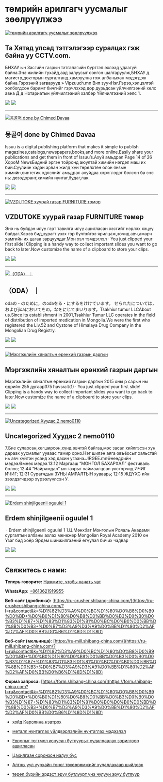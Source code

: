 # төмрийн арилгагч уусмалыг зөөлрүүлжээ

<a href="https://swt.shibang-china.com/?l=ru&img&k=%D1%82%D3%A9%D0%BC%D1%80%D0%B8%D0%B9%D0%BD+%D0%B0%D1%80%D0%B8%D0%BB%D0%B3%D0%B0%D0%B3%D1%87+%D1%83%D1%83%D1%81%D0%BC%D0%B0%D0%BB%D1%8B%D0%B3+%D0%B7%D3%A9%D3%A9%D0%BB%D1%80%D2%AF%D2%AF%D0%BB%D0%B6%D1%8D%D1%8D" target="_blank">![төмрийн арилгагч уусмалыг зөөлрүүлжээ](http://static.shibang-china.com/all-800x300/636.jpg)</a>

## Та Хятад улсад тэтгэлэгээр суралцах гэж байна уу CCTV.com.
БНХАУ ын Засгийн газрын тэтгэлэгийн бүртгэл эхлээд удаагүй байна.Энэ жилийн тухайд,аад залуусыг сонгон шалгаруулж,БНХАУ д магистр,докторын сургалтанд хамруулна гэж албаныхан мэдэгдэж байна.Гэрээний загварууд &#187; Vipzuuch.mn Вип зуучНэг.Гэрээ,хэлцэлтэй холбогдсон баримт бичгийг гэрчлэхэд дор дурьдсан үйлчилгээний хөлс авна Д д Нотариатын үйлчилгээний хэлбэр Үйлчилгээний хөлс 1.


<a href="https://whatsapp.shibangsoft.com/WhatsApp.php" target="_blank" title="WhatsApp">![](http://static.shibang-china.com/icon/whatsapp.png)</a> <a href="https://swt.shibang-china.com/?l=ru&icon&k=%D1%82%D3%A9%D0%BC%D1%80%D0%B8%D0%B9%D0%BD+%D0%B0%D1%80%D0%B8%D0%BB%D0%B3%D0%B0%D0%B3%D1%87+%D1%83%D1%83%D1%81%D0%BC%D0%B0%D0%BB%D1%8B%D0%B3+%D0%B7%D3%A9%D3%A9%D0%BB%D1%80%D2%AF%D2%AF%D0%BB%D0%B6%D1%8D%D1%8D" target="_blank">![](http://static.shibang-china.com/icon/chat-ru.png)</a>

---

<a href="https://swt.shibang-china.com/?l=ru&img&k=%D1%82%D3%A9%D0%BC%D1%80%D0%B8%D0%B9%D0%BD+%D0%B0%D1%80%D0%B8%D0%BB%D0%B3%D0%B0%D0%B3%D1%87+%D1%83%D1%83%D1%81%D0%BC%D0%B0%D0%BB%D1%8B%D0%B3+%D0%B7%D3%A9%D3%A9%D0%BB%D1%80%D2%AF%D2%AF%D0%BB%D0%B6%D1%8D%D1%8D" target="_blank">![몽골어 done by Chimed Davaa](http://static.shibang-china.com/all-800x300/14.jpg)</a>

## 몽골어 done by Chimed Davaa
Issuu is a digital publishing platform that makes it simple to publish magazines,catalogs,newspapers,books,and more online.Easily share your publications and get them in front of Issuu’s.Ахуй амьдрал Page 14 of 26 XopoM NewsБидний эргэн тойронд аюултай химийн нэгдэл маш их бий.Сүүлийн хэдэн арван жилд хүн төрөлхтөн олон янзын химийн,синтетик эдлэлийг амьдрал ахуйдаа хэрэглэдэг болсон ба энэ нь: дезодорант,химийн нунтаг,будаг,лак.


<a href="https://whatsapp.shibangsoft.com/WhatsApp.php" target="_blank" title="WhatsApp">![](http://static.shibang-china.com/icon/whatsapp.png)</a> <a href="https://swt.shibang-china.com/?l=ru&icon&k=%D1%82%D3%A9%D0%BC%D1%80%D0%B8%D0%B9%D0%BD+%D0%B0%D1%80%D0%B8%D0%BB%D0%B3%D0%B0%D0%B3%D1%87+%D1%83%D1%83%D1%81%D0%BC%D0%B0%D0%BB%D1%8B%D0%B3+%D0%B7%D3%A9%D3%A9%D0%BB%D1%80%D2%AF%D2%AF%D0%BB%D0%B6%D1%8D%D1%8D" target="_blank">![](http://static.shibang-china.com/icon/chat-ru.png)</a>

---

<a href="https://swt.shibang-china.com/?l=ru&img&k=%D1%82%D3%A9%D0%BC%D1%80%D0%B8%D0%B9%D0%BD+%D0%B0%D1%80%D0%B8%D0%BB%D0%B3%D0%B0%D0%B3%D1%87+%D1%83%D1%83%D1%81%D0%BC%D0%B0%D0%BB%D1%8B%D0%B3+%D0%B7%D3%A9%D3%A9%D0%BB%D1%80%D2%AF%D2%AF%D0%BB%D0%B6%D1%8D%D1%8D" target="_blank">![VZDUTOKE хуурай газар FURNITURE төмөр](http://static.shibang-china.com/all-800x300/405.jpg)</a>

## VZDUTOKE хуурай газар FURNITURE төмөр
Энэ нь буйдан илүү гэрт тавилга илүү ашигласан хэсгийг нэрлэх хэцүү байдаг.Хэрэв бид,зурагт үзэх гэр бүлтэйгээ ярилцаж,зочид авч,амарч хамгийн их цагаа зарцуулдаг.Mон хэл тэмдэглэл&nbsp;&#0183;&#32;You just clipped your first slide! Clipping is a handy way to collect important slides you want to go back to later.Now customize the name of a clipboard to store your clips.


<a href="https://whatsapp.shibangsoft.com/WhatsApp.php" target="_blank" title="WhatsApp">![](http://static.shibang-china.com/icon/whatsapp.png)</a> <a href="https://swt.shibang-china.com/?l=ru&icon&k=%D1%82%D3%A9%D0%BC%D1%80%D0%B8%D0%B9%D0%BD+%D0%B0%D1%80%D0%B8%D0%BB%D0%B3%D0%B0%D0%B3%D1%87+%D1%83%D1%83%D1%81%D0%BC%D0%B0%D0%BB%D1%8B%D0%B3+%D0%B7%D3%A9%D3%A9%D0%BB%D1%80%D2%AF%D2%AF%D0%BB%D0%B6%D1%8D%D1%8D" target="_blank">![](http://static.shibang-china.com/icon/chat-ru.png)</a>

---

<a href="https://swt.shibang-china.com/?l=ru&img&k=%D1%82%D3%A9%D0%BC%D1%80%D0%B8%D0%B9%D0%BD+%D0%B0%D1%80%D0%B8%D0%BB%D0%B3%D0%B0%D0%B3%D1%87+%D1%83%D1%83%D1%81%D0%BC%D0%B0%D0%BB%D1%8B%D0%B3+%D0%B7%D3%A9%D3%A9%D0%BB%D1%80%D2%AF%D2%AF%D0%BB%D0%B6%D1%8D%D1%8D" target="_blank">![（ODA） ｜](http://static.shibang-china.com/all-800x300/751.jpg)</a>

## （ODA） ｜
odaの・のために，のodaをる・にするをけけています。 せられたについては，およびjicaにおいてをの，なをにじてまいります。Tsakhiur tumur LLCAbout us.Since its establishment in 2001,Tsakhiur Tumur LLC operates in the field of distribution of imported medication in Mongolia.We were the first who registered the Liv.52 and Cystone of Himalaya Drug Company in the Mongolian Drug Registry.


<a href="https://whatsapp.shibangsoft.com/WhatsApp.php" target="_blank" title="WhatsApp">![](http://static.shibang-china.com/icon/whatsapp.png)</a> <a href="https://swt.shibang-china.com/?l=ru&icon&k=%D1%82%D3%A9%D0%BC%D1%80%D0%B8%D0%B9%D0%BD+%D0%B0%D1%80%D0%B8%D0%BB%D0%B3%D0%B0%D0%B3%D1%87+%D1%83%D1%83%D1%81%D0%BC%D0%B0%D0%BB%D1%8B%D0%B3+%D0%B7%D3%A9%D3%A9%D0%BB%D1%80%D2%AF%D2%AF%D0%BB%D0%B6%D1%8D%D1%8D" target="_blank">![](http://static.shibang-china.com/icon/chat-ru.png)</a>

---

<a href="https://swt.shibang-china.com/?l=ru&img&k=%D1%82%D3%A9%D0%BC%D1%80%D0%B8%D0%B9%D0%BD+%D0%B0%D1%80%D0%B8%D0%BB%D0%B3%D0%B0%D0%B3%D1%87+%D1%83%D1%83%D1%81%D0%BC%D0%B0%D0%BB%D1%8B%D0%B3+%D0%B7%D3%A9%D3%A9%D0%BB%D1%80%D2%AF%D2%AF%D0%BB%D0%B6%D1%8D%D1%8D" target="_blank">![Мэргэжлийн хяналтын ерөнхий газрын даргын](http://static.shibang-china.com/all-800x300/1351.jpg)</a>

## Мэргэжлийн хяналтын ерөнхий газрын даргын
Мэргэжлийн хяналтын ерөнхий газрын даргын 2015 оны р сарын ны өдрийн 255 дугаар375 havsralt(1)&nbsp;&#0183;&#32;You just clipped your first slide! Clipping is a handy way to collect important slides you want to go back to later.Now customize the name of a clipboard to store your clips.


<a href="https://whatsapp.shibangsoft.com/WhatsApp.php" target="_blank" title="WhatsApp">![](http://static.shibang-china.com/icon/whatsapp.png)</a> <a href="https://swt.shibang-china.com/?l=ru&icon&k=%D1%82%D3%A9%D0%BC%D1%80%D0%B8%D0%B9%D0%BD+%D0%B0%D1%80%D0%B8%D0%BB%D0%B3%D0%B0%D0%B3%D1%87+%D1%83%D1%83%D1%81%D0%BC%D0%B0%D0%BB%D1%8B%D0%B3+%D0%B7%D3%A9%D3%A9%D0%BB%D1%80%D2%AF%D2%AF%D0%BB%D0%B6%D1%8D%D1%8D" target="_blank">![](http://static.shibang-china.com/icon/chat-ru.png)</a>

---

<a href="https://swt.shibang-china.com/?l=ru&img&k=%D1%82%D3%A9%D0%BC%D1%80%D0%B8%D0%B9%D0%BD+%D0%B0%D1%80%D0%B8%D0%BB%D0%B3%D0%B0%D0%B3%D1%87+%D1%83%D1%83%D1%81%D0%BC%D0%B0%D0%BB%D1%8B%D0%B3+%D0%B7%D3%A9%D3%A9%D0%BB%D1%80%D2%AF%D2%AF%D0%BB%D0%B6%D1%8D%D1%8D" target="_blank">![Uncategorized Хуудас 2 nemo0110](http://static.shibang-china.com/all-800x300/387.jpg)</a>

## Uncategorized Хуудас 2 nemo0110
7.Бие суларсан,хөгширсөн,хүнд өвчтэй байгаа,мэс засал хийлгэсэн хүн дараах уусмалыг ууваас тамир орно.Нэг шилэн аяга овъёосыг хальстай нь авч хүйтэн усанд хэд дахин угаана.JIRGEE.mnӨнөөдрийн мэдээ.Өмнөх мэдээ.13:12 Маргааш “МОНГОЛ БАХАРХАЛ” фестиваль болно; 12:44 “Найрамдал“ ын газрыг наймаалцсан улстөрчид ИЧИГ ИЧИГ; 12:31 Сурагчдын ЗУНЫ АМРАЛТЫН хуваарь; 12:15 ЖДҮХС ийн зээлдэгчдээр хүрээлүүлсэн У.


<a href="https://whatsapp.shibangsoft.com/WhatsApp.php" target="_blank" title="WhatsApp">![](http://static.shibang-china.com/icon/whatsapp.png)</a> <a href="https://swt.shibang-china.com/?l=ru&icon&k=%D1%82%D3%A9%D0%BC%D1%80%D0%B8%D0%B9%D0%BD+%D0%B0%D1%80%D0%B8%D0%BB%D0%B3%D0%B0%D0%B3%D1%87+%D1%83%D1%83%D1%81%D0%BC%D0%B0%D0%BB%D1%8B%D0%B3+%D0%B7%D3%A9%D3%A9%D0%BB%D1%80%D2%AF%D2%AF%D0%BB%D0%B6%D1%8D%D1%8D" target="_blank">![](http://static.shibang-china.com/icon/chat-ru.png)</a>

---

<a href="https://swt.shibang-china.com/?l=ru&img&k=%D1%82%D3%A9%D0%BC%D1%80%D0%B8%D0%B9%D0%BD+%D0%B0%D1%80%D0%B8%D0%BB%D0%B3%D0%B0%D0%B3%D1%87+%D1%83%D1%83%D1%81%D0%BC%D0%B0%D0%BB%D1%8B%D0%B3+%D0%B7%D3%A9%D3%A9%D0%BB%D1%80%D2%AF%D2%AF%D0%BB%D0%B6%D1%8D%D1%8D" target="_blank">![Erdem shinjilgeenii oguulel 1](http://static.shibang-china.com/all-800x300/126.jpg)</a>

## Erdem shinjilgeenii oguulel 1
&nbsp;&#0183;&#32;Erdem shinjilgeenii oguulel 1 1.Ц.Мөнхбат Монголын Рояаль Академи сургалтын албаны ахлах менежер Mongolian Royal Academy 2010 он Үзэг бид хоёр Эрдэм шинжилгээний өгүүлэл бичих чадвар

<a href="https://whatsapp.shibangsoft.com/WhatsApp.php" target="_blank" title="WhatsApp">![](http://static.shibang-china.com/icon/whatsapp.png)</a> <a href="https://swt.shibang-china.com/?l=ru&icon&k=%D1%82%D3%A9%D0%BC%D1%80%D0%B8%D0%B9%D0%BD+%D0%B0%D1%80%D0%B8%D0%BB%D0%B3%D0%B0%D0%B3%D1%87+%D1%83%D1%83%D1%81%D0%BC%D0%B0%D0%BB%D1%8B%D0%B3+%D0%B7%D3%A9%D3%A9%D0%BB%D1%80%D2%AF%D2%AF%D0%BB%D0%B6%D1%8D%D1%8D" target="_blank">![](http://static.shibang-china.com/icon/chat-ru.png)</a>

---
## Свяжитесь с нами:

**Теперь говорите:** [Нажмите, чтобы начать чат](https://swt.shibang-china.com?l=ru&contact&k=%D1%82%D3%A9%D0%BC%D1%80%D0%B8%D0%B9%D0%BD+%D0%B0%D1%80%D0%B8%D0%BB%D0%B3%D0%B0%D0%B3%D1%87+%D1%83%D1%83%D1%81%D0%BC%D0%B0%D0%BB%D1%8B%D0%B3+%D0%B7%D3%A9%D3%A9%D0%BB%D1%80%D2%AF%D2%AF%D0%BB%D0%B6%D1%8D%D1%8D)

**WhatsApp:**  [+8613621919955](https://whatsapp.shibangsoft.com/WhatsApp.php)

**Веб-сайт (дробилка):** [https://ru-crusher.shibang-china.com/](https://ru-crusher.shibang-china.com/?l=ru&contact&k=%D1%82%D3%A9%D0%BC%D1%80%D0%B8%D0%B9%D0%BD+%D0%B0%D1%80%D0%B8%D0%BB%D0%B3%D0%B0%D0%B3%D1%87+%D1%83%D1%83%D1%81%D0%BC%D0%B0%D0%BB%D1%8B%D0%B3+%D0%B7%D3%A9%D3%A9%D0%BB%D1%80%D2%AF%D2%AF%D0%BB%D0%B6%D1%8D%D1%8D)

**Веб-сайт (мельница):** [https://ru-mill.shibang-china.com/](https://ru-mill.shibang-china.com/?l=ru&contact&k=%D1%82%D3%A9%D0%BC%D1%80%D0%B8%D0%B9%D0%BD+%D0%B0%D1%80%D0%B8%D0%BB%D0%B3%D0%B0%D0%B3%D1%87+%D1%83%D1%83%D1%81%D0%BC%D0%B0%D0%BB%D1%8B%D0%B3+%D0%B7%D3%A9%D3%A9%D0%BB%D1%80%D2%AF%D2%AF%D0%BB%D0%B6%D1%8D%D1%8D)

**Форма запроса:** [https://form.shibang-china.com](https://form.shibang-china.com?l=ru&contact&k=%D1%82%D3%A9%D0%BC%D1%80%D0%B8%D0%B9%D0%BD+%D0%B0%D1%80%D0%B8%D0%BB%D0%B3%D0%B0%D0%B3%D1%87+%D1%83%D1%83%D1%81%D0%BC%D0%B0%D0%BB%D1%8B%D0%B3+%D0%B7%D3%A9%D3%A9%D0%BB%D1%80%D2%AF%D2%AF%D0%BB%D0%B6%D1%8D%D1%8D)

* [хойд Каролина нэвтрэх](../129/%D1%85%D0%BE%D0%B9%D0%B4%20%D0%9A%D0%B0%D1%80%D0%BE%D0%BB%D0%B8%D0%BD%D0%B0%20%D0%BD%D1%8D%D0%B2%D1%82%D1%80%D1%8D%D1%85.md)

* [металл нунтаглах үйлдвэрлэлийн нунтаглах мэдээлэл](../128/%D0%BC%D0%B5%D1%82%D0%B0%D0%BB%D0%BB%20%D0%BD%D1%83%D0%BD%D1%82%D0%B0%D0%B3%D0%BB%D0%B0%D1%85%20%D2%AF%D0%B9%D0%BB%D0%B4%D0%B2%D1%8D%D1%80%D0%BB%D1%8D%D0%BB%D0%B8%D0%B9%D0%BD%20%D0%BD%D1%83%D0%BD%D1%82%D0%B0%D0%B3%D0%BB%D0%B0%D1%85%20%D0%BC%D1%8D%D0%B4%D1%8D%D1%8D%D0%BB%D1%8D%D0%BB.md)

* [Европыг тогтмол конусан бутлуурыг худалдаалах зорилгоор ашигласан](../127/%D0%95%D0%B2%D1%80%D0%BE%D0%BF%D1%8B%D0%B3%20%D1%82%D0%BE%D0%B3%D1%82%D0%BC%D0%BE%D0%BB%20%D0%BA%D0%BE%D0%BD%D1%83%D1%81%D0%B0%D0%BD%20%D0%B1%D1%83%D1%82%D0%BB%D1%83%D1%83%D1%80%D1%8B%D0%B3%20%D1%85%D1%83%D0%B4%D0%B0%D0%BB%D0%B4%D0%B0%D0%B0%D0%BB%D0%B0%D1%85%20%D0%B7%D0%BE%D1%80%D0%B8%D0%BB%D0%B3%D0%BE%D0%BE%D1%80%20%D0%B0%D1%88%D0%B8%D0%B3%D0%BB%D0%B0%D1%81%D0%B0%D0%BD.md)

* [Цахилгаан соронзон налуу бүс](../128/%D0%A6%D0%B0%D1%85%D0%B8%D0%BB%D0%B3%D0%B0%D0%B0%D0%BD%20%D1%81%D0%BE%D1%80%D0%BE%D0%BD%D0%B7%D0%BE%D0%BD%20%D0%BD%D0%B0%D0%BB%D1%83%D1%83%20%D0%B1%D2%AF%D1%81.md)

* [Алтны уул уурхайн тоног төхөөрөмжийг худалдахаар шийдсэн](../127/%D0%90%D0%BB%D1%82%D0%BD%D1%8B%20%D1%83%D1%83%D0%BB%20%D1%83%D1%83%D1%80%D1%85%D0%B0%D0%B9%D0%BD%20%D1%82%D0%BE%D0%BD%D0%BE%D0%B3%20%D1%82%D3%A9%D1%85%D3%A9%D3%A9%D1%80%D3%A9%D0%BC%D0%B6%D0%B8%D0%B9%D0%B3%20%D1%85%D1%83%D0%B4%D0%B0%D0%BB%D0%B4%D0%B0%D1%85%D0%B0%D0%B0%D1%80%20%D1%88%D0%B8%D0%B9%D0%B4%D1%81%D1%8D%D0%BD.md)

* [төрөл бүрийн эрдэст эрүү бутлуурт үнэ чулуун эрүү бутлуур](../129/%D1%82%D3%A9%D1%80%D3%A9%D0%BB%20%D0%B1%D2%AF%D1%80%D0%B8%D0%B9%D0%BD%20%D1%8D%D1%80%D0%B4%D1%8D%D1%81%D1%82%20%D1%8D%D1%80%D2%AF%D2%AF%20%D0%B1%D1%83%D1%82%D0%BB%D1%83%D1%83%D1%80%D1%82%20%D2%AF%D0%BD%D1%8D%20%D1%87%D1%83%D0%BB%D1%83%D1%83%D0%BD%20%D1%8D%D1%80%D2%AF%D2%AF%20%D0%B1%D1%83%D1%82%D0%BB%D1%83%D1%83%D1%80.md)